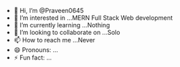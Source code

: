 - 👋 Hi, I’m @Praveen0645
- 👀 I’m interested in ...MERN Full Stack Web development 
- 🌱 I’m currently learning ...Nothing
- 💞️ I’m looking to collaborate on ...Solo
- 📫 How to reach me ...Never
- 😄 Pronouns: ...
- ⚡ Fun fact: ...

<!---
Praveen0645/Praveen0645 is a ✨ special ✨ repository because its `README.md` (this file) appears on your GitHub profile.
You can click the Preview link to take a look at your changes.
--->
